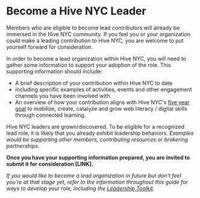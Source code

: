 # Become a Hive NYC Leader

Members who are eligible to become lead contributors will already be immersed in the Hive NYC community. If you feel you or your organization could make a leading contribution to Hive NYC, you are welcome to put yourself forward for consideration.

In order to become a lead organization within Hive NYC, you will need to gather some information to support your adoption of the role. This supporting information should include:
* A brief description of your contribution within Hive NYC to date
 * including specific examples of activities, events and other engagement channels you have been involved with.
* An overview of how your contribution aligns with Hive NYC's [five year goal](http://www.clawrence.org/2014/07/10/hive-learning-networks-vision-goals-and-conditions-for-impact/) to mobilize, create, catalyze and grow web literacy / digital skills through connected learning.

Hive NYC leaders are grown/discovered. To be eligible for a recognized lead role, it is likely that you already exhibit leadership behaviors. *Examples would be supporting other members, contributing resources or brokering partnerships.*

**Once you have your supporting information prepared, you are invited to submit it for consideration [LINK].**

*If you would like to become a lead organization in future but don't feel you’re at that stage yet, refer to the information throughout this guide for ways to develop your role, including the [Leadership Toolkit](../leadership_in_hive_nyc/leadership_toolkit.html).*
